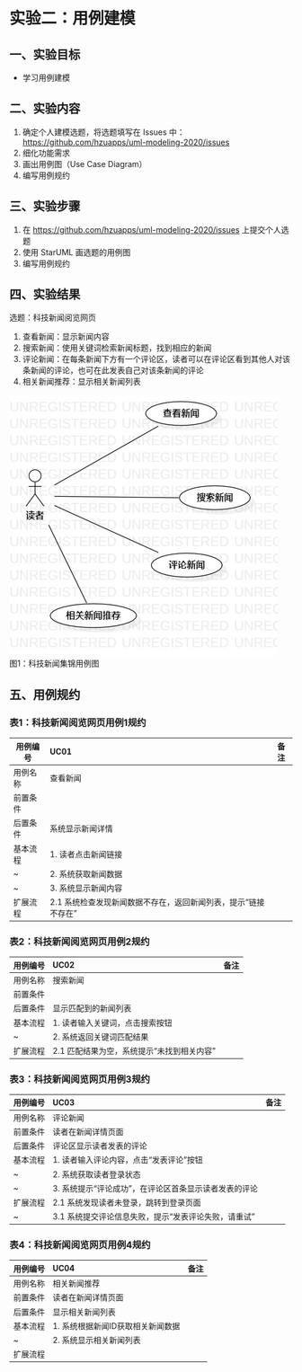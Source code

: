 # 实验二：用例建模

## 一、实验目标
- 学习用例建模
## 二、实验内容
1. 确定个人建模选题，将选题填写在 Issues 中：
https://github.com/hzuapps/uml-modeling-2020/issues
2. 细化功能需求
3. 画出用例图（Use Case Diagram）
4. 编写用例规约
## 三、实验步骤
1. 在 https://github.com/hzuapps/uml-modeling-2020/issues 上提交个人选题
2. 使用 StarUML 画选题的用例图
3. 编写用例规约
## 四、实验结果
选题：科技新闻阅览网页
1. 查看新闻：显示新闻内容
2. 搜索新闻：使用关键词检索新闻标题，找到相应的新闻
3. 评论新闻：在每条新闻下方有一个评论区，读者可以在评论区看到其他人对该条新闻的评论，也可在此发表自己对该条新闻的评论
4. 相关新闻推荐：显示相关新闻列表

![用例图](./Lab2_UseCaseDiagram1.jpg)  
图1：科技新闻集锦用例图

## 五、用例规约
### 表1：科技新闻阅览网页用例1规约  

用例编号  | UC01 | 备注  
-|:-|-  
用例名称  | 查看新闻 |   
前置条件  |  |    
后置条件  | 系统显示新闻详情 |    
基本流程  | 1. 读者点击新闻链接 |   
~| 2. 系统获取新闻数据 | 
~| 3. 系统显示新闻内容 |
扩展流程  | 2.1 系统检查发现新闻数据不存在，返回新闻列表，提示“链接不存在” |     

### 表2：科技新闻阅览网页用例2规约  

用例编号  | UC02 | 备注  
-|:-|-  
用例名称  | 搜索新闻 |   
前置条件  |  |    
后置条件  | 显示匹配到的新闻列表 |    
基本流程  | 1. 读者输入关键词，点击搜索按钮 |    
~| 2. 系统返回关键词匹配结果 |   
扩展流程  | 2.1 匹配结果为空，系统提示“未找到相关内容” | 

### 表3：科技新闻阅览网页用例3规约  

用例编号  | UC03 | 备注  
-|:-|-  
用例名称  | 评论新闻 |   
前置条件  | 读者在新闻详情页面 |
后置条件  | 评论区显示读者发表的评论 |    
基本流程  | 1. 读者输入评论内容，点击“发表评论”按钮 |    
~| 2. 系统获取读者登录状态 |
~| 3. 系统提示“评论成功”，在评论区首条显示读者发表的评论 |   
扩展流程  | 2.1 系统发现读者未登录，跳转到登录页面 |
~| 3.1 系统提交评论信息失败，提示“发表评论失败，请重试” | 

### 表4：科技新闻阅览网页用例4规约  

用例编号  | UC04 | 备注  
-|:-|-  
用例名称  | 相关新闻推荐 |   
前置条件  | 读者在新闻详情页面 |
后置条件  | 显示相关新闻列表 |    
基本流程  | 1. 系统根据新闻ID获取相关新闻数据 |    
~| 2. 系统显示相关新闻列表 |
扩展流程  |  |